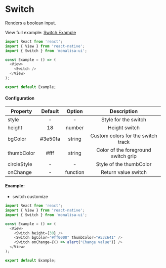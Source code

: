 # Switch

Renders a boolean input.

View full example: [Switch Example](https://github.com/tuantvk/monalisa-ui/blob/master/example/Switch/index.js)

```javascript
import React from 'react';
import { View } from 'react-native';
import { Switch } from 'monalisa-ui';

const Example = () => (
  <View>
    <Switch />
  </View>
);

export default Example;
```

#### Configuration

| Property      | Default       | Option    | Description  |
| ------------- |:-------------:|:---------:|:------------:|
| style         | -             | -         | Style for the switch |
| height        | 18            | number    | Height switch |
| bgColor       | #3e50fa       | string    | Custom colors for the switch track |
| thumbColor    | #fff          | string    | Color of the foreground switch grip |
| circleStyle   | -             | -         | Style of the thumbColor |
| onChange      | -             | function  | Return value switch |

#### Example:

- switch customize

```javascript
import React from 'react';
import { View } from 'react-native';
import { Switch } from 'monalisa-ui';

const Example = () => (
  <View>
    <Switch height={30} />
    <Switch bgColor="#ff0000" thumbColor="#53c641" />
    <Switch onChange={() => alert("Change value")} />
  </View>
);

export default Example;
```